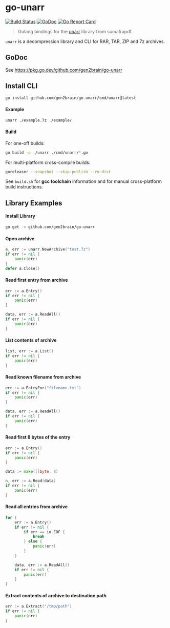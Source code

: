 # go-unarr

[![Build Status](https://github.com/gen2brain/go-unarr/actions/workflows/test.yml/badge.svg)](https://github.com/gen2brain/go-unarr/actions)
[![GoDoc](https://godoc.org/github.com/gen2brain/go-unarr?status.svg)](https://godoc.org/github.com/gen2brain/go-unarr)
[![Go Report Card](https://goreportcard.com/badge/github.com/gen2brain/go-unarr?branch=master)](https://goreportcard.com/report/github.com/gen2brain/go-unarr)

> Golang bindings for the [unarr](https://github.com/selmf/unarr) library from sumatrapdf.

`unarr` is a decompression library and CLI for RAR, TAR, ZIP and 7z archives.

## GoDoc

See <https://pkg.go.dev/github.com/gen2brain/go-unarr>

## Install CLI

```bash
go install github.com/gen2brain/go-unarr/cmd/unarr@latest
```

#### Example

```bash
unarr ./example.7z ./example/
```

#### Build

For one-off builds:

```bash
go build -o ./unarr ./cmd/unarr/*.go
```

For multi-platform cross-compile builds:

```bash
goreleaser --snapshot --skip-publish --rm-dist
```

See `build.sh` for **gcc toolchain** information and for manual cross-platform build instructions.

## Library Examples

#### Install Library

```bash
go get -v github.com/gen2brain/go-unarr
```

#### Open archive

```go
a, err := unarr.NewArchive("test.7z")
if err != nil {
    panic(err)
}
defer a.Close()
```

#### Read first entry from archive

```go
err := a.Entry()
if err != nil {
    panic(err)
}

data, err := a.ReadAll()
if err != nil {
    panic(err)
}
```

#### List contents of archive

```go
list, err := a.List()
if err != nil {
    panic(err)
}
```

#### Read known filename from archive

```go
err := a.EntryFor("filename.txt")
if err != nil {
    panic(err)
}

data, err := a.ReadAll()
if err != nil {
    panic(err)
}
```

#### Read first 8 bytes of the entry

```go
err := a.Entry()
if err != nil {
    panic(err)
}

data := make([]byte, 8)

n, err := a.Read(data)
if err != nil {
    panic(err)
}
```

#### Read all entries from archive

```go
for {
    err := a.Entry()
    if err != nil {
        if err == io.EOF {
            break
        } else {
            panic(err)
        }
    }

    data, err := a.ReadAll()
    if err != nil {
        panic(err)
    }
}
```

#### Extract contents of archive to destination path

```go
err := a.Extract("/tmp/path")
if err != nil {
    panic(err)
}
```
